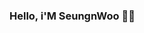 ### Hello, i'M SeungnWoo 👋🤓

<!--
**berenickt/berenickt** is a ✨ _special_ ✨ repository because its `README.md` (this file) appears on your GitHub profile.

- 🌏 포트폴리오 

- 🔭 I’m currently working on ...
- 🌱 I’m currently learning ...
- 👯 I’m looking to collaborate on ...
- 🤔 I’m looking for help with ...

-->
